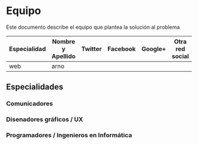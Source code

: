 # Equipo

Este documento describe el equipo que plantea la solución al problema

| Especialidad                | Nombre y Apellido     | Twitter | Facebook | Google+ | Otra red social |
| --------------------------- | --------------------- | ------- | -------- | ------- | --------------- |
| web | arno |         |          |         |                 |

## Especialidades

### Comunicadores

### Disenadores gráficos / UX

### Programadores / Ingenieros en Informática
